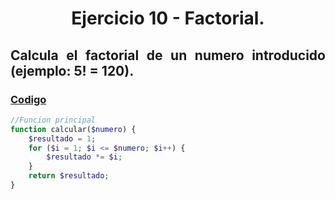 <div align="center">

# Ejercicio 10 - Factorial.

<div align="justify">

## Calcula el factorial de un numero introducido (ejemplo: 5! = 120).
   


### [Codigo](https://github.com/ATPRodriguez/AED/tree/main/Elementos-basicos-en-php/src/public/Ejercicio10)
```php
//Funcion principal
function calcular($numero) {
    $resultado = 1;
    for ($i = 1; $i <= $numero; $i++) {
        $resultado *= $i;
    }
    return $resultado;
}
```

</div>

</div> 